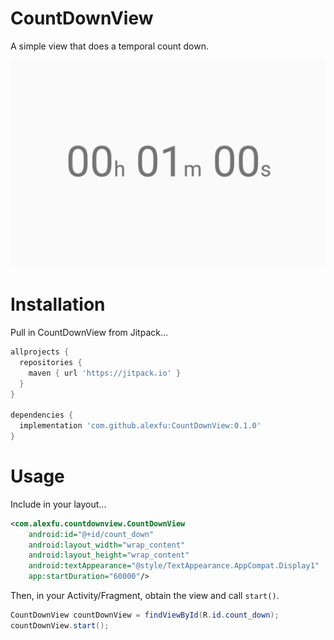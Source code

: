 # CountDownView
A simple view that does a temporal count down.

<center><img src="screenshot.png"></center>

# Installation
Pull in CountDownView from Jitpack...

```gradle
allprojects {
  repositories {
    maven { url 'https://jitpack.io' }
  }
}

dependencies {
  implementation 'com.github.alexfu:CountDownView:0.1.0'
}
```

# Usage
Include in your layout...

```xml
<com.alexfu.countdownview.CountDownView
    android:id="@+id/count_down"
    android:layout_width="wrap_content"
    android:layout_height="wrap_content"
    android:textAppearance="@style/TextAppearance.AppCompat.Display1"
    app:startDuration="60000"/>
```

Then, in your Activity/Fragment, obtain the view and call `start()`.

```java
CountDownView countDownView = findViewById(R.id.count_down);
countDownView.start();
```
